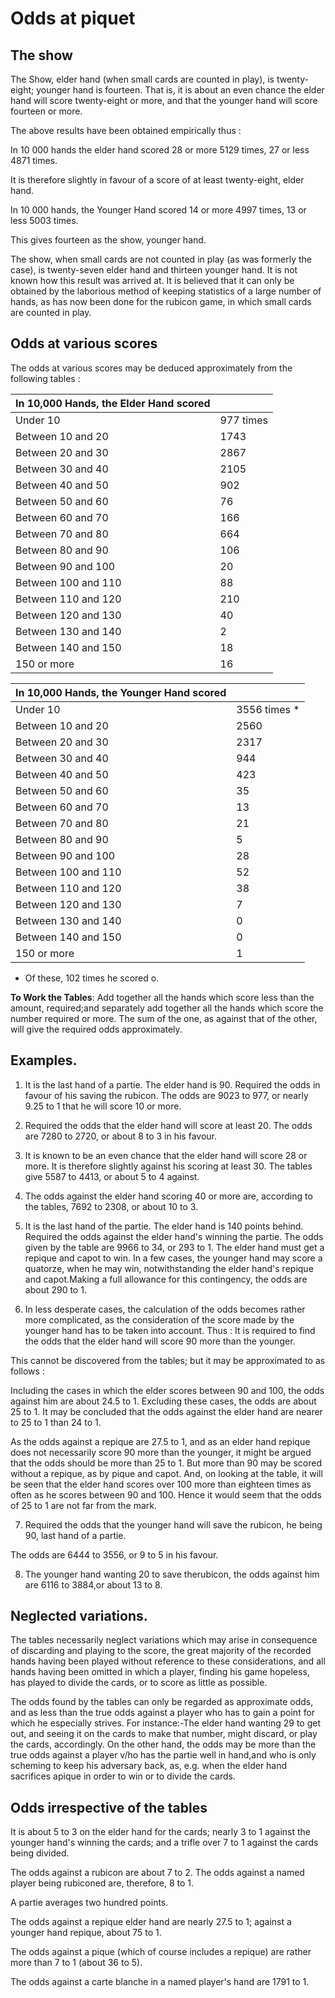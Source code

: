 # Odds at piquet

## The show

The Show, elder hand (when small cards are counted in play), is twenty-eight; younger hand is fourteen. That is, it is about an even chance the elder hand will score twenty-eight or more, and that the younger hand will score fourteen or more.

The above results have been obtained empirically thus :

In 10 000 hands the elder hand scored 28 or more 5129 times, 27 or less 4871 times.

It is therefore slightly in favour of a score of at least twenty-eight, elder hand.

In 10 000 hands, the Younger Hand scored 14 or more 4997 times, 13 or less 5003 times.

This gives fourteen as the show, younger hand.

The show, when small cards are not counted in play (as was formerly the case), is twenty-seven elder hand and thirteen younger hand. It is not known how this result was arrived at. It is believed that it can only be obtained by the laborious method of keeping statistics of a large number of hands, as has now been done for the rubicon game, in which small cards are counted in play.

## Odds at various scores

The odds at various scores may be deduced approximately from the following tables :

| In 10,000 Hands, the Elder Hand scored |           |
| -------------------------------------- | --------- |
| Under 10                               | 977 times |
| Between 10 and 20                      | 1743      |
| Between 20 and 30                      | 2867      |
| Between 30 and 40                      | 2105      |
| Between 40 and 50                      | 902       |
| Between 50 and 60                      | 76        |
| Between 60 and 70                      | 166       |
| Between 70 and 80                      | 664       |
| Between 80 and 90                      | 106       |
| Between 90 and 100                     | 20        |
| Between 100 and 110                    | 88        |
| Between 110 and 120                    | 210       |
| Between 120 and 130                    | 40        |
| Between 130 and 140                    | 2         |
| Between 140 and 150                    | 18        |
| 150 or more                            | 16        |

| In 10,000 Hands, the Younger Hand scored |           |
| -------------------------------------- | --------- |
| Under 10                               | 3556 times * |
| Between 10 and 20                      | 2560      |
| Between 20 and 30                      | 2317      |
| Between 30 and 40                      | 944      |
| Between 40 and 50                      | 423       |
| Between 50 and 60                      | 35        |
| Between 60 and 70                      | 13       |
| Between 70 and 80                      | 21       |
| Between 80 and 90                      | 5       |
| Between 90 and 100                     | 28        |
| Between 100 and 110                    | 52        |
| Between 110 and 120                    | 38       |
| Between 120 and 130                    | 7        |
| Between 130 and 140                    | 0         |
| Between 140 and 150                    | 0        |
| 150 or more                            | 1        |

* Of these, 102 times he scored o.

**To Work the Tables**: Add together all the hands which score less than the amount, required;and separately add together all the hands which score the number required or more. The sum of the one, as against that of the other, will give the required odds approximately.

## Examples. 

  1. It is the last hand of a partie. The elder hand is 90. Required the odds in favour of his saving the rubicon.  The odds are 9023 to 977, or nearly 9.25 to 1 that he will score 10 or more.

  2. Required the odds that the elder hand will score at least 20.  The odds are 7280 to 2720, or about 8 to 3 in his favour.

  3. It is known to be an even chance that the elder hand will score 28 or more. It is therefore slightly against his scoring at least 30. The tables give 5587 to 4413, or about 5 to 4 against.

  4. The odds against the elder hand scoring 40 or more are, according to the tables, 7692 to 2308, or about 10 to 3.

  5. It is the last hand of the partie. The elder hand is 140 points behind. Required the odds against the elder hand's winning the partie. The odds given by the table are 9966 to 34, or 293 to 1. The elder hand must get a repique and capot to win. In a few cases, the younger hand may score a quatorze, when he may win, notwithstanding the elder hand's repique and capot.Making a full allowance for this contingency, the odds are about 290 to 1.

  6. In less desperate cases, the calculation of the odds becomes rather more complicated, as the consideration of the score made by the younger hand has to be taken into account. Thus : It is required to find the odds that the elder hand will score 90 more than the younger.

  This cannot be discovered from the tables; but it may be approximated to as follows :

  Including the cases in which the elder scores between 90 and 100, the odds against him are about 24.5 to 1. Excluding these cases, the odds are about 25 to 1. It may be concluded that the odds against the elder hand are nearer to 25 to 1 than 24 to 1.

  As the odds against a repique are 27.5 to 1, and as an elder hand repique does not necessarily score 90 more than the younger, it might be argued that the odds should be more than 25 to 1. But more than 90 may be scored without a repique, as by pique and capot. And, on looking at the table, it will be seen that the elder hand scores over 100 more than eighteen times as often as he scores between 90 and 100. Hence it would seem that the odds of 25 to 1 are not far from the mark.

  7. Required the odds that the younger hand will save the rubicon, he being 90, last hand of a partie.

  The odds are 6444 to 3556, or 9 to 5 in his favour.

  8. The younger hand wanting 20 to save therubicon, the odds against him are 6116 to 3884,or about 13 to 8.

## Neglected variations.

The tables necessarily neglect variations which may arise in consequence of discarding and playing to the score, the great majority of the recorded hands having been played without reference to these considerations, and all hands having been omitted in which a player, finding his game hopeless, has played to divide the cards, or to score as little as possible.

The odds found by the tables can only be regarded as approximate odds, and as less than the true odds against a player who has to gain a point for which he especially strives. For instance:-The elder hand wanting 29 to get out, and seeing it on the cards to make that number, might discard, or play the cards, accordingly. On the other hand, the odds may be more than the true odds against a player v/ho has the partie well in hand,and who is only scheming to keep his adversary back, as, e.g. when the elder hand sacrifices apique in order to win or to divide the cards.

## Odds irrespective of the tables

It is about 5 to 3 on the elder hand for the cards; nearly 3 to 1 against the younger hand's winning the cards; and a trifle over 7 to 1 against the cards being divided.

The odds against a rubicon are about 7 to 2. The odds against a named player being rubiconed are, therefore, 8 to 1.

A partie averages two hundred points.

The odds against a repique elder hand are nearly 27.5 to 1; against a younger hand repique, about 75 to 1.

The odds against a pique (which of course includes a repique) are rather more than 7 to 1 (about 36 to 5).

The odds against a carte blanche in a named player's hand are 1791 to 1.

